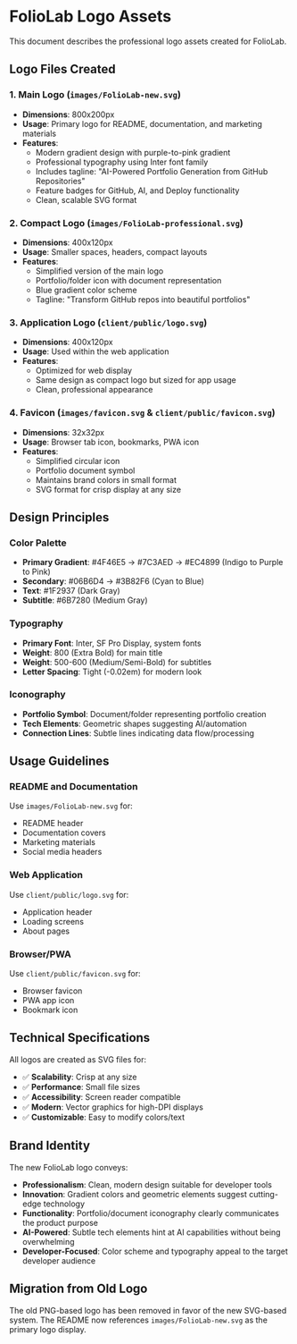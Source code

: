 # FolioLab Logo Assets

This document describes the professional logo assets created for FolioLab.

## Logo Files Created

### 1. Main Logo (`images/FolioLab-new.svg`)
- **Dimensions**: 800x200px
- **Usage**: Primary logo for README, documentation, and marketing materials
- **Features**: 
  - Modern gradient design with purple-to-pink gradient
  - Professional typography using Inter font family
  - Includes tagline: "AI-Powered Portfolio Generation from GitHub Repositories"
  - Feature badges for GitHub, AI, and Deploy functionality
  - Clean, scalable SVG format

### 2. Compact Logo (`images/FolioLab-professional.svg`)
- **Dimensions**: 400x120px
- **Usage**: Smaller spaces, headers, compact layouts
- **Features**:
  - Simplified version of the main logo
  - Portfolio/folder icon with document representation
  - Blue gradient color scheme
  - Tagline: "Transform GitHub repos into beautiful portfolios"

### 3. Application Logo (`client/public/logo.svg`)
- **Dimensions**: 400x120px
- **Usage**: Used within the web application
- **Features**:
  - Optimized for web display
  - Same design as compact logo but sized for app usage
  - Clean, professional appearance

### 4. Favicon (`images/favicon.svg` & `client/public/favicon.svg`)
- **Dimensions**: 32x32px
- **Usage**: Browser tab icon, bookmarks, PWA icon
- **Features**:
  - Simplified circular icon
  - Portfolio document symbol
  - Maintains brand colors in small format
  - SVG format for crisp display at any size

## Design Principles

### Color Palette
- **Primary Gradient**: #4F46E5 → #7C3AED → #EC4899 (Indigo to Purple to Pink)
- **Secondary**: #06B6D4 → #3B82F6 (Cyan to Blue)
- **Text**: #1F2937 (Dark Gray)
- **Subtitle**: #6B7280 (Medium Gray)

### Typography
- **Primary Font**: Inter, SF Pro Display, system fonts
- **Weight**: 800 (Extra Bold) for main title
- **Weight**: 500-600 (Medium/Semi-Bold) for subtitles
- **Letter Spacing**: Tight (-0.02em) for modern look

### Iconography
- **Portfolio Symbol**: Document/folder representing portfolio creation
- **Tech Elements**: Geometric shapes suggesting AI/automation
- **Connection Lines**: Subtle lines indicating data flow/processing

## Usage Guidelines

### README and Documentation
Use `images/FolioLab-new.svg` for:
- README header
- Documentation covers
- Marketing materials
- Social media headers

### Web Application
Use `client/public/logo.svg` for:
- Application header
- Loading screens
- About pages

### Browser/PWA
Use `client/public/favicon.svg` for:
- Browser favicon
- PWA app icon
- Bookmark icon

## Technical Specifications

All logos are created as SVG files for:
- ✅ **Scalability**: Crisp at any size
- ✅ **Performance**: Small file sizes
- ✅ **Accessibility**: Screen reader compatible
- ✅ **Modern**: Vector graphics for high-DPI displays
- ✅ **Customizable**: Easy to modify colors/text

## Brand Identity

The new FolioLab logo conveys:
- **Professionalism**: Clean, modern design suitable for developer tools
- **Innovation**: Gradient colors and geometric elements suggest cutting-edge technology
- **Functionality**: Portfolio/document iconography clearly communicates the product purpose
- **AI-Powered**: Subtle tech elements hint at AI capabilities without being overwhelming
- **Developer-Focused**: Color scheme and typography appeal to the target developer audience

## Migration from Old Logo

The old PNG-based logo has been removed in favor of the new SVG-based system. The README now references `images/FolioLab-new.svg` as the primary logo display.